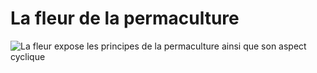 # La fleur de la permaculture

<img src="../../../images/fleur-de-la-permaculture.png" alt="La fleur expose les principes de la permaculture ainsi que son aspect cyclique" />
